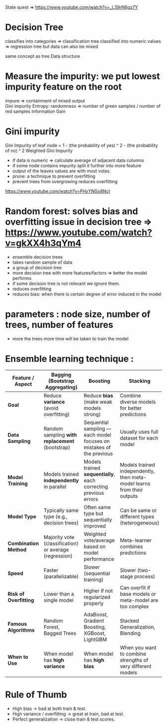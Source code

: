 State quest => https://www.youtube.com/watch?v=_L39rN6gz7Y
# Decision Tree 
classifies into categories => classification tree 
classified into numeric values => regression tree
but data can also be mixed 

same concept as tree Data structure 

# Measure the impurity: we put lowest impurity feature on the root 
impure => containment of mixed output     
Gini impurity 
Entropy: randomness => number of green samples / number of red samples 
Information Gain

# Gini impurity 
Gini Impurity of leaf node = 1 - (the probability of yes) ^ 2 - (the probability of no) ^ 2 
Weighted Gini Impurity 

- if data is numeric => calculate average of adjacent data columns
- if some node contains impurity split it further into more feature
- output of the leaves values are with most votes. 
- prune: a technique to prevent overfitting 
- prevent trees from overgrowing reduces overfitting 

https://www.youtube.com/watch?v=PHxYNGo8NcI




# Random forest: solves bias and overfitting issue in decision tree => https://www.youtube.com/watch?v=gkXX4h3qYm4
- ensemble decision trees 
- takes random sample of data 
- a group of decision tree 
- more decision tree with more features/factors => better the model performs 
- if some decision tree is not relevant we ignore them. 
- reduces overfitting 
- reduces bias: when there is certain degree of error induced in the model
# parameters : node size, number of trees, number of features
- more the trees more time will be taken to train the model

# Ensemble learning technique : 
| Feature / Aspect        | **Bagging (Bootstrap Aggregating)**                    | **Boosting**                                                         | **Stacking**                                                            |
| ----------------------- | ------------------------------------------------------ | -------------------------------------------------------------------- | ----------------------------------------------------------------------- |
| **Goal**                | Reduce **variance** (avoid overfitting)                | Reduce **bias** (make weak models strong)                            | Combine diverse models for better predictions                           |
| **Data Sampling**       | Random sampling **with replacement** (bootstrap)       | Sequential sampling — each model focuses on mistakes of the previous | Usually uses full dataset for each model                                |
| **Model Training**      | Models trained **independently** in parallel           | Models trained **sequentially**, each correcting previous errors     | Models trained independently, then meta-model learns from their outputs |
| **Model Type**          | Typically same type (e.g., decision trees)             | Often same type but sequentially improved                            | Can be same or different types (heterogeneous)                          |
| **Combination Method**  | Majority vote (classification) or average (regression) | Weighted vote/average based on model performance                     | Meta-learner combines predictions                                       |
| **Speed**               | Faster (parallelizable)                                | Slower (sequential training)                                         | Slower (two-stage process)                                              |
| **Risk of Overfitting** | Lower than a single model                              | Higher if not regularized properly                                   | Can overfit if base models or meta-model are too complex                |
| **Famous Algorithms**   | Random Forest, Bagged Trees                            | AdaBoost, Gradient Boosting, XGBoost, LightGBM                       | Stacked Generalization, Blending                                        |
| **When to Use**         | When model has **high variance**                       | When model has **high bias**                                         | When you want to combine strengths of very different models             |


# Rule of Thumb
- High bias → bad at both train & test.
- High variance / overfitting → great at train, bad at test.
- Perfect generalization → close train & test scores.

